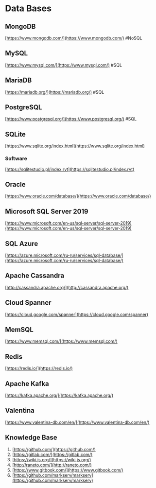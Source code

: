 # Data Bases

## MongoDB

[https://www.mongodb.com/](https://www.mongodb.com/) #NoSQL

## MySQL

[https://www.mysql.com/](https://www.mysql.com/) #SQL

## MariaDB

[https://mariadb.org/](https://mariadb.org/) #SQL

## PostgreSQL

[https://www.postgresql.org/](https://www.postgresql.org/) #SQL

## SQLite

[https://www.sqlite.org/index.html](https://www.sqlite.org/index.html)

### Software

[https://sqlitestudio.pl/index.rvt](https://sqlitestudio.pl/index.rvt)

## Oracle

[https://www.oracle.com/database/](https://www.oracle.com/database/)

## Microsoft SQL Server 2019

[https://www.microsoft.com/en-us/sql-server/sql-server-2019](https://www.microsoft.com/en-us/sql-server/sql-server-2019)

## SQL Azure

[https://azure.microsoft.com/ru-ru/services/sql-database/](https://azure.microsoft.com/ru-ru/services/sql-database/)

## Apache Cassandra

[http://cassandra.apache.org/](http://cassandra.apache.org/)

## Cloud Spanner

[https://cloud.google.com/spanner](https://cloud.google.com/spanner)

## MemSQL

[https://www.memsql.com/](https://www.memsql.com/)

## Redis

[https://redis.io/](https://redis.io/)

## Apache Kafka

[https://kafka.apache.org/](https://kafka.apache.org/)

## Valentina

[https://www.valentina-db.com/en/](https://www.valentina-db.com/en/)

## Knowledge Base

1. [https://github.com/](https://github.com/)
2. [https://gitlab.com/](https://gitlab.com/)
3. [https://wiki.js.org/](https://wiki.js.org/)
4. [http://raneto.com/](http://raneto.com/)
5. [https://www.gitbook.com/](https://www.gitbook.com/)
6. [https://github.com/markserv/markserv](https://github.com/markserv/markserv)